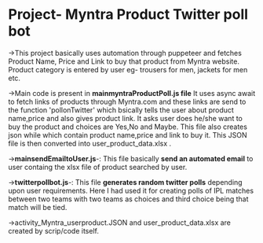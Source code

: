 
# Project- Myntra Product Twitter poll bot

->This project basically uses automation through puppeteer and fetches Product Name, Price and Link to buy that product from Myntra website. Product category is entered by user eg- trousers for men, jackets for men etc.


->Main code is present in  **mainmyntraProductPoll.js file** It uses async await to fetch links of products through Myntra.com and these links are send to the function 'pollonTwitter' which bsically tells the user about product name,price and also gives product link. It asks user does he/she want to buy the product and choices are Yes,No and Maybe. This file also creates json while which contain product name,price and link to buy it. This JSON file is then converted into user_product_data.xlsx .

->**mainsendEmailtoUser.js**-: This file basically **send an automated email** to user containg the xlsx file of product searched by user.

->**twitterpollbot.js**-: This file **generates random twitter polls** depending upon user requirements. Here I had used it for creating polls of IPL matches between two teams with two teams as choices and third choice being that match will be tied.

->activity_Myntra_userproduct.JSON and user_product_data.xlsx are created by scrip/code itself.

